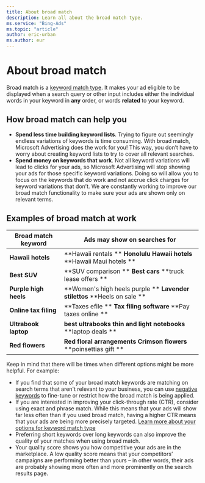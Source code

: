 ```yaml
---
title: About broad match
description: Learn all about the broad match type.
ms.service: "Bing-Ads"
ms.topic: "article"
author: eric-urban
ms.author: eur
---
```


# About broad match

Broad match is a [keyword match type](./hlp_BA_CONC_MatchOptions.md). It makes your ad eligible to be displayed when a search query or other input includes either the individual words in your keyword in **any** order, or words **related** to your keyword.

## How broad match can help you

- **Spend less time building keyword lists**. Trying to figure out seemingly endless variations of keywords is time consuming. With broad match, Microsoft Advertising does the work for you! This way, you don’t have to worry about creating keyword lists to try to cover all relevant searches.
- **Spend money on keywords that work**. Not all keyword variations will lead to clicks for your ads, so Microsoft Advertising will stop showing your ads for those specific keyword variations. Doing so will allow you to focus on the keywords that do work and not accrue click charges for keyword variations that don’t. We are constantly working to improve our broad match functionality to make sure your ads are shown only on relevant terms.

## Examples of broad match at work

|Broad match keyword|Ads may show on searches for|
|---|---|
|**Hawaii hotels**|**Hawaii rentals **       **Honolulu Hawaii hotels**      **Hawaii Maui hotels ** |
|**Best SUV**|**SUV comparison **         **Best cars**         **truck lease offers ** |
|**Purple high heels**|**Women's high heels purple **         **Lavender stilettos**          **Heels on sale ** |
|**Online tax filing**|**Taxes efile **         **Tax filing software**          **Pay taxes online ** |
|**Ultrabook laptop**|**best ultrabooks**         **thin and light notebooks**          **laptop deals ** |
|**Red flowers**|**Red floral arrangements**          **Crimson flowers**          **poinsettias gift ** |

Keep in mind that there will be times when different options might be more helpful. For example:

- If you find that some of your broad match keywords are matching on search terms that aren't relevant to your business, you can use [negative keywords](./hlp_BA_CONC_AboutNegativeKeywords.md) to fine-tune or restrict how the broad match is being applied.
- If you are interested in improving your click-through rate (CTR), consider using exact and phrase match. While this means that your ads will show far less often than if you used broad match, having a higher CTR means that your ads are being more precisely targeted. [Learn more about your options for keyword match type](./hlp_BA_CONC_MatchOptions.md)
- Preferring short keywords over long keywords can also improve the quality of your matches when using broad match.
- Your quality score shows you how competitive your ads are in the marketplace. A low quality score means that your competitors’ campaigns are performing better than yours – in other words, their ads are probably showing more often and more prominently on the search results page.


